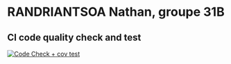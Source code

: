 # RANDRIANTSOA Nathan, groupe 31B

## CI code quality check and test

[![Code Check + cov test](https://github.com/Kyxtaka/BUT3-Github-CI-Nathan-RANDRIANTSOA/actions/workflows/ci.yml/badge.svg)](https://github.com/Kyxtaka/BUT3-Github-CI-Nathan-RANDRIANTSOA/actions/workflows/ci.yml)